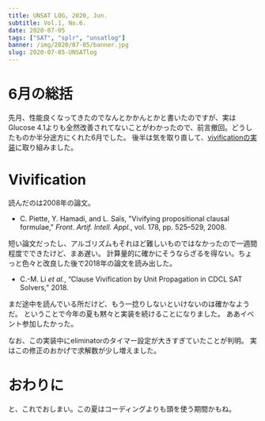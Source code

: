 ```yaml
---
title: UNSAT LOG, 2020, Jun.
subtitle: Vol.1, No.6.
date: 2020-07-05
tags: ["SAT", "splr", "unsatlog"]
banner: /img/2020/07-05/banner.jpg
slug: 2020-07-05-UNSATlog
---
```

# 6月の総括

先月、性能良くなってきたのでなんとかかんとかと書いたのですが、実はGlucose 4.1よりも全然改善されてないことがわかったので、前言撤回。どうしたものか半分途方にくれた6月でした。
後半は気を取り直して、[vivificationの実装](https://shnarazk.github.io/2020/2020-06-20-vivification/)に取り組みました。

# Vivification

読んだのは2008年の論文。

* C. Piette, Y. Hamadi, and L. Saïs, "Vivifying propositional clausal formulae," *Front. Artif. Intell. Appl.*, vol. 178, pp. 525–529, 2008.

短い論文だったし、アルゴリズムもそれほど難しいものではなかったので一週間程度でできたけど、まあ遅い。
計算量的に確かにそうならざるを得ない。ちょっと色々と改良した後で2018年の論文を読み出した。

* C.-M. Li *et al.*, “Clause Vivification by Unit Propagation in CDCL SAT Solvers,” 2018.

まだ途中を読んでいる所だけど、もう一捻りしないといけないのは確かなようだ。
ということで今年の夏も黙々と実装を続けることになりました。
ああイベント参加したかった。

なお、この実装中にeliminatorのタイマー設定が大きすぎていたことが判明。
実はこの修正のおかげで求解数が少し増えました。

# おわりに

と、これでおしまい。この夏はコーディングよりも頭を使う期間かもね。
